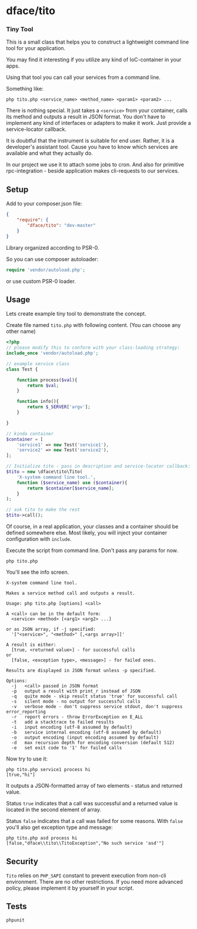 # dface/tito

### Tiny Tool

This is a small class that helps you to construct a lightweight command line tool for your application.

You may find it interesting if you utilize any kind of IoC-container in your apps.

Using that tool you can call your services from a command line.

Something like:

`php tito.php <service_name> <method_name> <param1> <param2> ...`

There is nothing special.
It just takes a `<service>` from your container, calls its method and outputs a result in JSON format.
You don't have to implement any kind of interfaces or adapters to make it work.
Just provide a service-locator callback.

It is doubtful that the instrument is suitable for end user. Rather, it is a developer's assistant tool.
Cause you have to know which services are available and what they actually do.

In our project we use it to attach some jobs to cron.
And also for primitive rpc-integration - beside application makes cli-requests to our services.

## Setup

Add to your composer.json file:

``` json
{
    "require": {
		"dface/tito": "dev-master"
	}
}
```

Library organized according to PSR-0.

So you can use composer autoloader:
``` php
require 'vendor/autoload.php';
```
or use custom PSR-0 loader.

## Usage

Lets create example tiny tool to demonstrate the concept.

Create file named `tito.php` with following content. (You can choose any other name)

``` php
<?php
// please modify this to conform with your class-loading strategy:
include_once 'vendor/autoload.php';

// example service class
class Test {

	function process($val){
		return $val;
	}

	function info(){
		return $_SERVER['argv'];
	}

}

// kinda container
$container = [
	'service1' => new Test('service1'),
	'service2' => new Test('service2'),
];

// Initialize tito - pass in description and service-locator callback:
$tito = new \dface\tito\Tito(
	'X-system command line tool.',
	function ($service_name) use ($container){
		return $container[$service_name];
	}
);

// ask tito to make the rest
$tito->call();
```

Of course, in a real application, your classes and a container should be defined somewhere else.
Most likely, you will inject your container configuration with `include`.

Execute the script from command line. Don't pass any params for now.

`php tito.php`

You'll see the info screen.

```
X-system command line tool.

Makes a service method call and outputs a result.

Usage: php tito.php [options] <call>

A <call> can be in the default form:
  <service> <method> [<arg1> <arg2> ...]

or as JSON array, if -j specified:
  '["<service>", "<method>" [,<args array>]]'

A result is either:
  [true, <returned value>] - for successful calls
or
  [false, <exception type>, <message>] - for failed ones.

Results are displayed in JSON format unless -p specified.

Options:
  -j   <call> passed in JSON format
  -p   output a result with print_r instead of JSON
  -q   quite mode - skip result status 'true' for successful call
  -s   silent mode - no output for successful calls
  -v   verbose mode - don't suppress service stdout, don't suppress error_reporting
  -r   report errors - throw ErrorException on E_ALL
  -t   add a stacktrace to failed results
  -i   input encoding (utf-8 assumed by default)
  -b   service internal encoding (utf-8 assumed by default)
  -o   output encoding (input encoding assumed by default)
  -d   max recursion depth for encoding conversion (default 512)
  -e   set exit code to '1' for failed calls

```

Now try to use it:

```
php tito.php service1 process hi
[true,"hi"]
```

It outputs a JSON-formatted array of two elements - status and returned value.

Status `true` indicates that a call was successful and a returned value is located in the second element of array.

Status `false` indicates that a call was failed for some reasons. With `false` you'll also get exception type and message:

```
php tito.php asd process hi
[false,"dface\\tito\\TitoException","No such service 'asd'"]
```

## Security

`Tito` relies on `PHP_SAPI` constant to prevent execution from non-cli environment. There are no other restrictions.
If you need more advanced policy, please implement it by yourself in your script.

## Tests

`phpunit`
